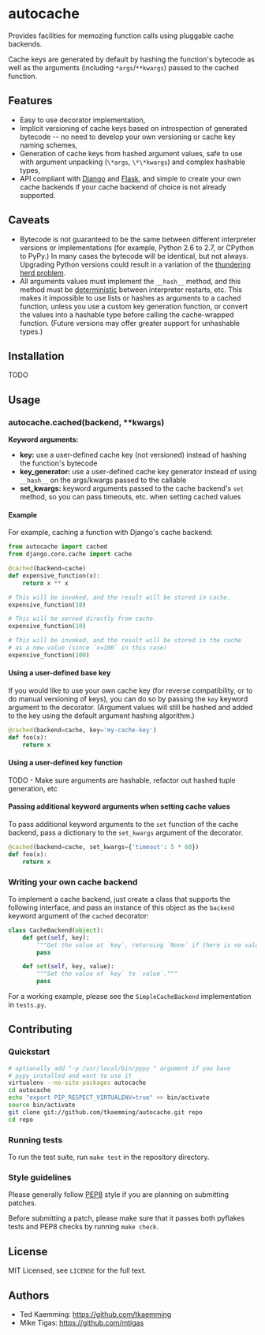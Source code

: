 # autocache

Provides facilities for memozing function calls using pluggable cache backends.

Cache keys are generated by default by hashing the function's bytecode as well
as the arguments (including `*args`/`**kwargs`) passed to the cached function.

## Features

* Easy to use decorator implementation,
* Implicit versioning of cache keys based on introspection of generated
  bytecode -- no need to develop your own versioning or cache key naming schemes,
* Generation of cache keys from hashed argument values, safe to use with
  argument unpacking (`\*args`, `\*\*kwargs`) and complex hashable types,
* API compliant with [Django](https://docs.djangoproject.com/en/dev/topics/cache/)
  and [Flask](http://flask.pocoo.org/docs/patterns/caching/), and simple to
  create your own cache backends if your cache backend of choice is not already
  supported.

## Caveats

* Bytecode is not guaranteed to be the same between different interpreter
  versions or implementations (for example, Python 2.6 to 2.7, or CPython to
  PyPy.) In many cases the bytecode will be identical, but not always. Upgrading
  Python versions could result in a variation of the
  [thundering herd problem](http://en.wikipedia.org/wiki/Thundering_herd_problem).
* All arguments values must implement the `__hash__` method, and this method
  must be [deterministic](http://en.wikipedia.org/wiki/Deterministic_algorithm)
  between interpreter restarts, etc. This makes it impossible to use lists or
  hashes as arguments to a cached function, unless you use a custom key
  generation function, or convert the values into a hashable type before calling
  the cache-wrapped function. (Future versions may offer greater support for
  unhashable types.)

## Installation

TODO

## Usage

### autocache.cached(backend, \*\*kwargs)

**Keyword arguments:**

* **key:** use a user-defined cache key (not versioned) instead of hashing the
  function's bytecode
* **key_generator:** use a user-defined cache key generator instead of using
  `__hash__` on the args/kwargs passed to the callable
* **set_kwargs:** keyword arguments passed to the cache backend's `set` method,
  so you can pass timeouts, etc. when setting cached values

#### Example

For example, caching a function with Django's cache backend:

```python
from autocache import cached
from django.core.cache import cache

@cached(backend=cache)
def expensive_function(x):
    return x ** x

# This will be invoked, and the result will be stored in cache.
expensive_function(10)

# This will be served directly from cache.
expensive_function(10)

# This will be invoked, and the result will be stored in the cache
# as a new value (since `x=100` in this case)
expensive_function(100)
```

#### Using a user-defined base key

If you would like to use your own cache key (for reverse compatibility, or to
do manual versioning of keys), you can do so by passing the `key` keyword
argument to the decorator. (Argument values will still be hashed and added to
the key using the default argument hashing algorithm.)

```python
@cached(backend=cache, key='my-cache-key')
def foo(x):
    return x
```

#### Using a user-defined key function

TODO - Make sure arguments are hashable, refactor out hashed tuple generation, etc

#### Passing additional keyword arguments when setting cache values

To pass additional keyword arguments to the `set` function of the cache backend,
pass a dictionary to the `set_kwargs` argument of the decorator.

```python
@cached(backend=cache, set_kwargs={'timeout': 5 * 60})
def foo(x):
    return x
```

### Writing your own cache backend

To implement a cache backend, just create a class that supports the following
interface, and pass an instance of this object as the `backend` keyword argument
of the `cached` decorator:

```python
class CacheBackend(object):
    def get(self, key):
        """Get the value at `key`, returning `None` if there is no value."""
        pass

    def set(self, key, value):
        """Set the value of `key` to `value`."""
        pass
```

For a working example, please see the `SimpleCacheBackend` implementation in
`tests.py`.

## Contributing

### Quickstart

```bash
# optionally add "-p /usr/local/bin/pypy " argument if you have
# pypy installed and want to use it
virtualenv --no-site-packages autocache
cd autocache
echo "export PIP_RESPECT_VIRTUALENV=true" >> bin/activate
source bin/activate
git clone git://github.com/tkaemming/autocache.git repo
cd repo
```

### Running tests

To run the test suite, run `make test` in the repository directory.

### Style guidelines

Please generally follow [PEP8](http://www.python.org/dev/peps/pep-0008/) style
if you are planning on submitting patches.

Before submitting a patch, please make sure that it passes both pyflakes tests
and PEP8 checks by running `make check`.

## License

MIT Licensed, see `LICENSE` for the full text.

## Authors

* Ted Kaemming: <https://github.com/tkaemming>
* Mike Tigas: <https://github.com/mtigas>
